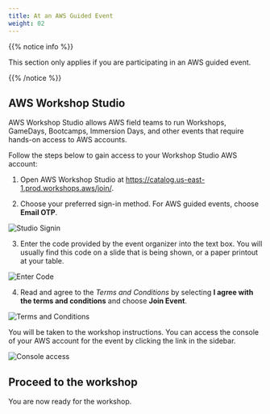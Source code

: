 ```yaml
---
title: At an AWS Guided Event
weight: 02
---
```


{{% notice info %}}
<p style='text-align: left;'>
This section only applies if you are participating in an AWS guided event.
</p>
{{% /notice %}}

## AWS Workshop Studio

AWS Workshop Studio allows AWS field teams to run Workshops, GameDays, Bootcamps, Immersion Days, and other events that require hands-on access to AWS accounts.

Follow the steps below to gain access to your Workshop Studio AWS account:

1. Open AWS Workshop Studio at https://catalog.us-east-1.prod.workshops.aws/join/.

2. Choose your preferred sign-in method. For AWS guided events, choose **Email OTP**.

![Studio Signin](/static/images/aws-event/sign-in.png)

3. Enter the code provided by the event organizer into the text box. You will usually find this code on a slide that is being shown, or a paper printout at your table.

![Enter Code](/static/images/aws-event/enter-access-code.png)

4. Read and agree to the *Terms and Conditions* by selecting **I agree with the terms and conditions** and choose **Join Event**.

![Terms and Conditions](/static/images/aws-event/workshop-studio-tc.png)

You will be taken to the workshop instructions. You can access the console of your AWS account for the event by clicking the link in the sidebar.

![Console access](/static/images/aws-event/console_access.png)


## Proceed to the workshop

You are now ready for the workshop.